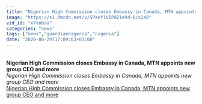```yaml
---
title: "Nigerian High Commission closes Embassy in Canada, MTN appoints new group CEO and more"
image: "https://s1.dmcdn.net/v/SPaeY1VIP8ZieVd-8/x240"
vid_id: "x7vobaa"
categories: "news"
tags: ["news","guardiannigeria","nigeria"]
date: "2020-08-29T17:09:03+03:00"
---
```

<br><b>Nigerian High Commission closes Embassy in Canada, MTN appoints new group CEO and more</b><br> <i>Nigerian High Commission closes Embassy in Canada, MTN appoints new group CEO and more</i><br> <u>Nigerian High Commission closes Embassy in Canada, MTN appoints new group CEO and more</u>
